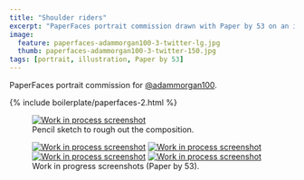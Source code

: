 ```yaml
---
title: "Shoulder riders"
excerpt: "PaperFaces portrait commission drawn with Paper by 53 on an iPad."
image: 
  feature: paperfaces-adammorgan100-3-twitter-lg.jpg
  thumb: paperfaces-adammorgan100-3-twitter-150.jpg
tags: [portrait, illustration, Paper by 53]
---
```


PaperFaces portrait commission for [@adammorgan100](http://twitter.com/adammorgan100).

{% include boilerplate/paperfaces-2.html %}

<figure>
	<a href="{{ site.url }}/assets/images/paperfaces-adammorgan100-3-process-1-lg.jpg"><img src="{{ site.url }}/assets/images/paperfaces-adammorgan100-3-process-1-750.jpg" alt="Work in process screenshot"></a>
	<figcaption>Pencil sketch to rough out the composition.</figcaption>
</figure>

<figure class="half">
	<a href="{{ site.url }}/assets/images/paperfaces-adammorgan100-3-process-2-lg.jpg"><img src="{{ site.url }}/assets/images/paperfaces-adammorgan100-3-process-2-600.jpg" alt="Work in process screenshot"></a>
	<a href="{{ site.url }}/assets/images/paperfaces-adammorgan100-3-process-3-lg.jpg"><img src="{{ site.url }}/assets/images/paperfaces-adammorgan100-3-process-3-600.jpg" alt="Work in process screenshot"></a>
	<a href="{{ site.url }}/assets/images/paperfaces-adammorgan100-3-process-4-lg.jpg"><img src="{{ site.url }}/assets/images/paperfaces-adammorgan100-3-process-4-600.jpg" alt="Work in process screenshot"></a>
	<a href="{{ site.url }}/assets/images/paperfaces-adammorgan100-3-process-5-lg.jpg"><img src="{{ site.url }}/assets/images/paperfaces-adammorgan100-3-process-5-600.jpg" alt="Work in process screenshot"></a>
	<figcaption>Work in progress screenshots (Paper by 53).</figcaption>
</figure>